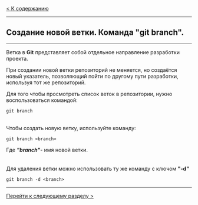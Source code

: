 [< К содержанию](./readme.md)
___
## Создание новой ветки. Команда "git branch".
___
Ветка в **Git** представляет собой отдельное направление разработки проекта. 

При создании новой ветки репозиторий не меняется, но создаётся новый указатель, позволяющий пойти по другому пути разработки, используя тот же репозиторий.


Для того чтобы просмотреть список веток в репозитории, нужно воспользоваться командой:
```
git branch
```
<br>
Чтобы создать новую ветку, используйте команду:

```
git branch <branch>
```
Где ***"branch"***- имя новой ветки.
<br><br><br>
Для удаления ветки можно использовать ту же команду с ключом **"-d"**
```
git branch -d <branch>
```
___

[Перейти к следующему разделу >](./gitrevert.md)
